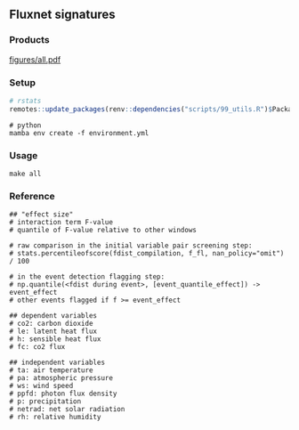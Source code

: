 ## Fluxnet signatures

### Products

[figures/all.pdf](figures/all.pdf)

### Setup

```R
# rstats
remotes::update_packages(renv::dependencies("scripts/99_utils.R")$Package)
```

```shell
# python
mamba env create -f environment.yml
```

### Usage

```shell
make all
```

### Reference

```shell
## "effect size"
# interaction term F-value
# quantile of F-value relative to other windows

# raw comparison in the initial variable pair screening step:
# stats.percentileofscore(fdist_compilation, f_fl, nan_policy="omit") / 100

# in the event detection flagging step:
# np.quantile(<fdist during event>, [event_quantile_effect]) -> event_effect
# other events flagged if f >= event_effect
```

```shell
## dependent variables
# co2: carbon dioxide
# le: latent heat flux
# h: sensible heat flux
# fc: co2 flux

## independent variables
# ta: air temperature
# pa: atmospheric pressure
# ws: wind speed
# ppfd: photon flux density
# p: precipitation
# netrad: net solar radiation
# rh: relative humidity
```

